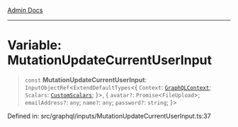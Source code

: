 [Admin Docs](/)

***

# Variable: MutationUpdateCurrentUserInput

> `const` **MutationUpdateCurrentUserInput**: `InputObjectRef`\<`ExtendDefaultTypes`\<\{ `Context`: [`GraphQLContext`](../../../context/type-aliases/GraphQLContext.md); `Scalars`: [`CustomScalars`](../../../scalars/type-aliases/CustomScalars.md); \}\>, \{ `avatar?`: `Promise`\<`FileUpload`\>; `emailAddress?`: `any`; `name?`: `any`; `password?`: `string`; \}\>

Defined in: src/graphql/inputs/MutationUpdateCurrentUserInput.ts:37
